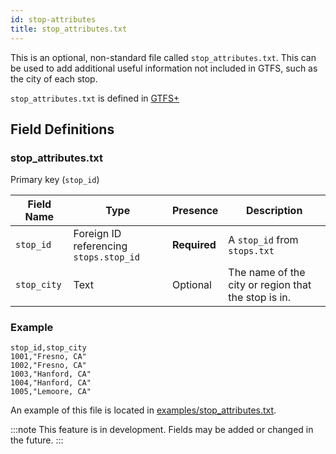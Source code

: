 ```yaml
---
id: stop-attributes
title: stop_attributes.txt
---
```


This is an optional, non-standard file called `stop_attributes.txt`. This can be used to add additional useful information not included in GTFS, such as the city of each stop.

`stop_attributes.txt` is defined in [GTFS+](https://www.transitwiki.org/TransitWiki/index.php/GTFS+)

## Field Definitions

### stop_attributes.txt

Primary key (`stop_id`)

| Field Name  | Type                                   | Presence     | Description                                         |
| ----------- | -------------------------------------- | ------------ | --------------------------------------------------- |
| `stop_id`   | Foreign ID referencing `stops.stop_id` | **Required** | A `stop_id` from `stops.txt`                        |
| `stop_city` | Text                                   | Optional     | The name of the city or region that the stop is in. |

### Example

```csv
stop_id,stop_city
1001,"Fresno, CA"
1002,"Fresno, CA"
1003,"Hanford, CA"
1004,"Hanford, CA"
1005,"Lemoore, CA"
```

An example of this file is located in [examples/stop_attributes.txt](https://github.com/BlinkTagInc/gtfs-to-html/blob/master/examples/stop_attributes.txt).

:::note
This feature is in development. Fields may be added or changed in the future.
:::

